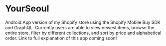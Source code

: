 # YourSeoul
Android App version of my Shopify store using the Shopify Mobile Buy SDK and GraphQL. Currently users are able to view newest items, browse the entire store, filter by different collections, and sort by price and alphabetical order.
Link to full explanation of this app coming soon!
